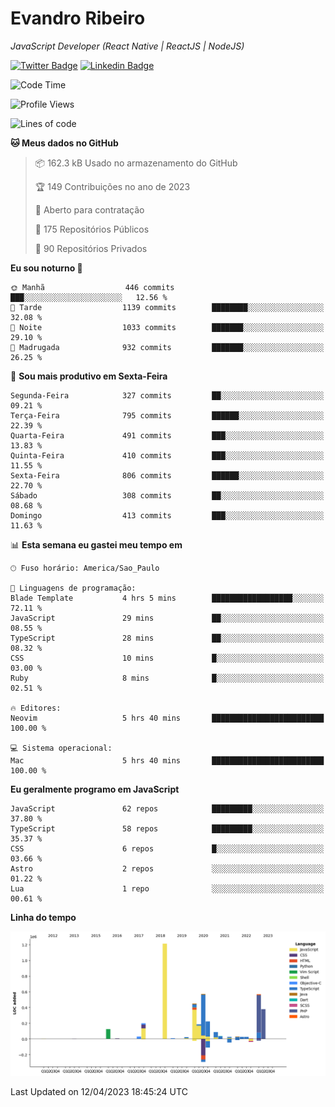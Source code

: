 # Evandro **Ribeiro**

*JavaScript Developer (React Native | ReactJS | NodeJS)*

[![Twitter Badge](https://img.shields.io/badge/-@ribeiroevandro-201B2D?style=flat-square&labelColor=201B2D&logo=twitter&logoColor=white&link=https://twitter.com/ribeiroevandro)](https://twitter.com/ribeiroevandro) 
[![Linkedin Badge](https://img.shields.io/badge/-Evandro%20Ribeiro-201B2D?style=flat-square&logo=Linkedin&logoColor=white&link=https://www.linkedin.com/in/ribeiroevandro)](https://www.linkedin.com/in/ribeiroevandro) 


<!--START_SECTION:waka-->
![Code Time](http://img.shields.io/badge/Code%20Time-3%2C177%20hrs%2027%20mins-blue)

![Profile Views](http://img.shields.io/badge/Visualizac%C3%B5es%20do%20perfil-2-blue)

![Lines of code](https://img.shields.io/badge/Desde%20o%20Hello%20World%20eu%20escrevi-4.2%20million%20linhas%20de%20c%C3%B3digo-blue)

**🐱 Meus dados no GitHub** 

> 📦 162.3 kB Usado no armazenamento do GitHub 
 > 
> 🏆 149 Contribuições no ano de 2023
 > 
> 💼 Aberto para contratação
 > 
> 📜 175 Repositórios Públicos 
 > 
> 🔑 90 Repositórios Privados 
 > 
**Eu sou noturno 🦉** 

```text
🌞 Manhã                  446 commits         ███░░░░░░░░░░░░░░░░░░░░░░   12.56 % 
🌆 Tarde                  1139 commits        ████████░░░░░░░░░░░░░░░░░   32.08 % 
🌃 Noite                  1033 commits        ███████░░░░░░░░░░░░░░░░░░   29.10 % 
🌙 Madrugada              932 commits         ███████░░░░░░░░░░░░░░░░░░   26.25 % 
```
📅 **Sou mais produtivo em Sexta-Feira** 

```text
Segunda-Feira            327 commits         ██░░░░░░░░░░░░░░░░░░░░░░░   09.21 % 
Terça-Feira              795 commits         ██████░░░░░░░░░░░░░░░░░░░   22.39 % 
Quarta-Feira             491 commits         ███░░░░░░░░░░░░░░░░░░░░░░   13.83 % 
Quinta-Feira             410 commits         ███░░░░░░░░░░░░░░░░░░░░░░   11.55 % 
Sexta-Feira              806 commits         ██████░░░░░░░░░░░░░░░░░░░   22.70 % 
Sábado                   308 commits         ██░░░░░░░░░░░░░░░░░░░░░░░   08.68 % 
Domingo                  413 commits         ███░░░░░░░░░░░░░░░░░░░░░░   11.63 % 
```


📊 **Esta semana eu gastei meu tempo em** 

```text
🕑︎ Fuso horário: America/Sao_Paulo

💬 Linguagens de programação: 
Blade Template           4 hrs 5 mins        ██████████████████░░░░░░░   72.11 % 
JavaScript               29 mins             ██░░░░░░░░░░░░░░░░░░░░░░░   08.55 % 
TypeScript               28 mins             ██░░░░░░░░░░░░░░░░░░░░░░░   08.32 % 
CSS                      10 mins             █░░░░░░░░░░░░░░░░░░░░░░░░   03.00 % 
Ruby                     8 mins              █░░░░░░░░░░░░░░░░░░░░░░░░   02.51 % 

🔥 Editores: 
Neovim                   5 hrs 40 mins       █████████████████████████   100.00 % 

💻 Sistema operacional: 
Mac                      5 hrs 40 mins       █████████████████████████   100.00 % 
```

**Eu geralmente programo em JavaScript** 

```text
JavaScript               62 repos            █████████░░░░░░░░░░░░░░░░   37.80 % 
TypeScript               58 repos            █████████░░░░░░░░░░░░░░░░   35.37 % 
CSS                      6 repos             █░░░░░░░░░░░░░░░░░░░░░░░░   03.66 % 
Astro                    2 repos             ░░░░░░░░░░░░░░░░░░░░░░░░░   01.22 % 
Lua                      1 repo              ░░░░░░░░░░░░░░░░░░░░░░░░░   00.61 % 
```



**Linha do tempo**

![Lines of Code chart](https://raw.githubusercontent.com/ribeiroevandro/ribeiroevandro/main/assets/bar_graph.png)


 Last Updated on 12/04/2023 18:45:24 UTC
<!--END_SECTION:waka-->
